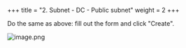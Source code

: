 +++
title = "2. Subnet - DC - Public subnet"
weight = 2
+++


Do the same as above: fill out the form and click "Create".


![image.png](/images/004-iv-setup-vpc-dc-resources/15-949876-image.png)


